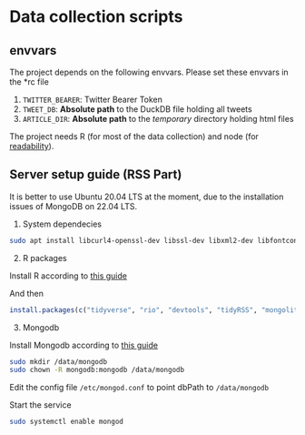 # Data collection scripts

## envvars

The project depends on the following envvars. Please set these envvars in the *rc file

1. `TWITTER_BEARER`: Twitter Bearer Token
2. `TWEET_DB`: __Absolute path__ to the DuckDB file holding all tweets
3. `ARTICLE_DIR`: __Absolute path__ to the *temporary* directory holding html files

The project needs R (for most of the data collection) and node (for [readability](https://github.com/mozilla/readability)).

## Server setup guide (RSS Part)

It is better to use Ubuntu 20.04 LTS at the moment, due to the installation issues of MongoDB on 22.04 LTS.

1. System dependecies

```sh
sudo apt install libcurl4-openssl-dev libssl-dev libxml2-dev libfontconfig1-dev libharfbuzz-dev libfribidi-dev libfreetype6-dev libpng-dev libtiff5-dev libjpeg-dev libssl-dev libsasl2-dev -y
```

2. R packages

Install R according to [this guide](https://cran.r-project.org/bin/linux/ubuntu/)

And then

```r
install.packages(c("tidyverse", "rio", "devtools", "tidyRSS", "mongolite"))
```

3. Mongodb

Install Mongodb according to [this guide](https://www.mongodb.com/docs/manual/tutorial/install-mongodb-on-ubuntu/)

```sh
sudo mkdir /data/mongodb
sudo chown -R mongodb:mongodb /data/mongodb
```

Edit the config file `/etc/mongod.conf` to point dbPath to `/data/mongodb`

Start the service

```sh
sudo systemctl enable mongod
```

